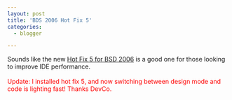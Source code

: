 ```yaml
---
layout: post
title: 'BDS 2006 Hot Fix 5'
categories:
  - blogger

---
```


Sounds like the new <a href="http://groups.google.com/group/borland.public.delphi.non-technical/browse_thread/thread/5d0a803ea08f93df/4301233951de49db?#4301233951de49db">Hot Fix 5 for BSD 2006</a> is a good one for those looking to improve IDE performance.<br /><br /><span style="color:red">Update: I installed hot fix 5, and now switching between design mode and code is lighting fast!  Thanks DevCo.</span>
